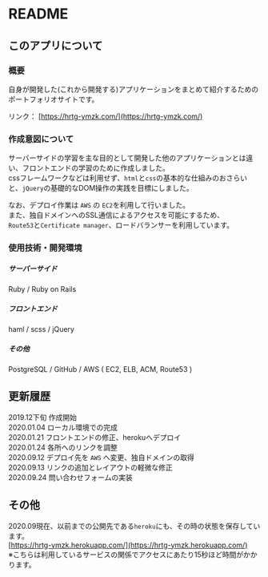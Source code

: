 # README
  
## このアプリについて
  
### 概要

自身が開発した(これから開発する)アプリケーションをまとめて紹介するためのポートフォリオサイトです。

リンク： [https://hrtg-ymzk.com/](https://hrtg-ymzk.com/)

### 作成意図について

サーバーサイドの学習を主な目的として開発した他のアプリケーションとは違い、フロントエンドの学習のために作成しました。  
cssフレームワークなどは利用せず、`html`と`css`の基本的な仕組みのおさらいと、`jQuery`の基礎的なDOM操作の実践を目標にしました。  

なお、デプロイ作業は `AWS` の `EC2`を利用して行いました。  
また、独自ドメインへのSSL通信によるアクセスを可能にするため、  
`Route53`と`Certificate manager`、ロードバランサーを利用しています。  

### 使用技術・開発環境

##### サーバーサイド
Ruby / Ruby on Rails
##### フロントエンド
haml / scss / jQuery
##### その他
PostgreSQL / GitHub / AWS ( EC2, ELB, ACM, Route53 )  

## 更新履歴

2019.12下旬 作成開始  
2020.01.04 ローカル環境での完成  
2020.01.21 フロントエンドの修正、herokuへデプロイ  
2020.01.24 各所へのリンクを調整  
2020.09.12 デプロイ先を `AWS` へ変更、独自ドメインの取得  
2020.09.13 リンクの追加とレイアウトの軽微な修正  
2020.09.24 問い合わせフォームの実装  

## その他

2020.09現在、以前までの公開先である`heroku`にも、その時の状態を保存しています。  
[https://hrtg-ymzk.herokuapp.com/](https://hrtg-ymzk.herokuapp.com/)  
※こちらは利用しているサービスの関係でアクセスにあたり15秒ほど時間がかかります。  
